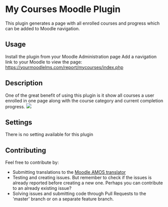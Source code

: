 # My Courses Moodle Plugin

This plugin generates a page with all enrolled courses and progress which can be added to Moodle navigation.

## Usage

Install the plugin from your Moodle Administration page
Add a navigation link to your Moodle to view the page:
https://yourmoodlelms.com/report/mycourses/index.php

## Description

One of the great benefit of using this plugin is it show all courses a user enrolled in one page along with the course category and current completion progress. 
<img src="https://user-images.githubusercontent.com/5198092/106220947-8c25f600-6217-11eb-8a45-ee015bf3137f.png">

## Settings
There is no setting available for this plugin

## Contributing
Feel free to contribute by:
* Submitting translations to the [Moodle AMOS translator](https://lang.moodle.org/local/amos/view.php)
* Testing and creating issues. But remember to check if the issues is already
reported before creating a new one. Perhaps you can contribute to an already
existing issue?
* Solving issues and submitting code through Pull Requests to the 'master' branch or on a separate feature branch.
